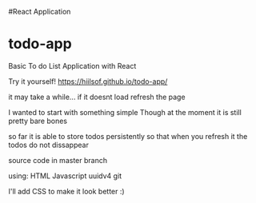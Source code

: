 #React Application 

# todo-app
Basic To do List Application with React

Try it yourself!
https://hiilsof.github.io/todo-app/

it may take a while...
if it doesnt load refresh the page

I wanted to start with something simple
Though at the moment it is still pretty bare bones

so far it is able to store todos persistently 
so that when you refresh it the todos do not dissappear

source code in master branch

using:
HTML
Javascript
uuidv4
git

I'll add CSS to make it look better :)
